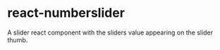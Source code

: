 # react-numberslider
A slider react component with the sliders value appearing on the slider thumb.
